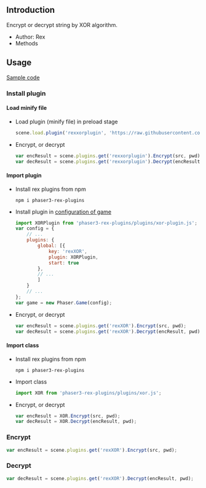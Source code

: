 ## Introduction

Encrypt or decrypt string by XOR algorithm.

- Author: Rex
- Methods

## Usage

[Sample code](https://github.com/rexrainbow/phaser3-rex-notes/tree/master/examples/xor)

### Install plugin

#### Load minify file

- Load plugin (minify file) in preload stage
    ```javascript
    scene.load.plugin('rexxorplugin', 'https://raw.githubusercontent.com/rexrainbow/phaser3-rex-notes/master/dist/rexxorplugin.min.js', true);
    ```
- Encrypt, or decrypt
    ```javascript
    var encResult = scene.plugins.get('rexxorplugin').Encrypt(src, pwd);
    var decResult = scene.plugins.get('rexxorplugin').Decrypt(encResult, pwd);
    ```

#### Import plugin

- Install rex plugins from npm
    ```
    npm i phaser3-rex-plugins
    ```
- Install plugin in [configuration of game](game.md#configuration)
    ```javascript
    import XORPlugin from 'phaser3-rex-plugins/plugins/xor-plugin.js';
    var config = {
        // ...
        plugins: {
            global: [{
                key: 'rexXOR',
                plugin: XORPlugin,
                start: true
            },
            // ...
            ]
        }
        // ...
    };
    var game = new Phaser.Game(config);
    ```
- Encrypt, or decrypt
    ```javascript
    var encResult = scene.plugins.get('rexXOR').Encrypt(src, pwd);
    var decResult = scene.plugins.get('rexXOR').Decrypt(encResult, pwd);
    ```

#### Import class

- Install rex plugins from npm
    ```
    npm i phaser3-rex-plugins
    ```
- Import class
    ```javascript
    import XOR from 'phaser3-rex-plugins/plugins/xor.js';
    ```
- Encrypt, or decrypt
    ```javascript
    var encResult = XOR.Encrypt(src, pwd);
    var decResult = XOR.Decrypt(encResult, pwd);
    ```

### Encrypt

```javascript
var encResult = scene.plugins.get('rexXOR').Encrypt(src, pwd);
```

### Decrypt

```javascript
var decResult = scene.plugins.get('rexXOR').Decrypt(encResult, pwd);
```